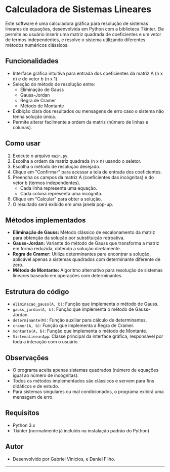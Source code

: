 # Calculadora de Sistemas Lineares

Este software é uma calculadora gráfica para resolução de sistemas lineares de equações, desenvolvida em Python com a biblioteca Tkinter. Ele permite ao usuário inserir uma matriz quadrada de coeficientes e um vetor de termos independentes, e resolve o sistema utilizando diferentes métodos numéricos clássicos.

## Funcionalidades
- Interface gráfica intuitiva para entrada dos coeficientes da matriz A (n x n) e do vetor b (n x 1).
- Seleção do método de resolução entre:
  - Eliminação de Gauss
  - Gauss-Jordan
  - Regra de Cramer
  - Método de Montante
- Exibição clara dos resultados ou mensagens de erro caso o sistema não tenha solução única.
- Permite alterar facilmente a ordem da matriz (número de linhas e colunas).

## Como usar
1. Execute o arquivo `main.py`.
2. Escolha a ordem da matriz quadrada (n x n) usando o seletor.
3. Escolha o método de resolução desejado.
4. Clique em "Confirmar" para acessar a tela de entrada dos coeficientes.
5. Preencha os campos da matriz A (coeficientes das incógnitas) e do vetor b (termos independentes).
   - Cada linha representa uma equação.
   - Cada coluna representa uma incógnita.
6. Clique em "Calcular" para obter a solução.
7. O resultado será exibido em uma janela pop-up.

## Métodos implementados
- **Eliminação de Gauss:** Método clássico de escalonamento da matriz para obtenção da solução por substituição retroativa.
- **Gauss-Jordan:** Variante do método de Gauss que transforma a matriz em forma reduzida, obtendo a solução diretamente.
- **Regra de Cramer:** Utiliza determinantes para encontrar a solução, aplicável apenas a sistemas quadrados com determinante diferente de zero.
- **Método de Montante:** Algoritmo alternativo para resolução de sistemas lineares baseado em operações com determinantes.

## Estrutura do código
- `eliminacao_gauss(A, b)`: Função que implementa o método de Gauss.
- `gauss_jordan(A, b)`: Função que implementa o método de Gauss-Jordan.
- `determinante(M)`: Função auxiliar para cálculo de determinantes.
- `cramer(A, b)`: Função que implementa a Regra de Cramer.
- `montante(A, b)`: Função que implementa o método de Montante.
- `SistemaLinearApp`: Classe principal da interface gráfica, responsável por toda a interação com o usuário.

## Observações
- O programa aceita apenas sistemas quadrados (número de equações igual ao número de incógnitas).
- Todos os métodos implementados são clássicos e servem para fins didáticos e de estudo.
- Para sistemas singulares ou mal condicionados, o programa exibirá uma mensagem de erro.

## Requisitos
- Python 3.x
- Tkinter (normalmente já incluído na instalação padrão do Python)

## Autor
- Desenvolvido por Gabriel Vinicios, e Daniel Filho.

---
